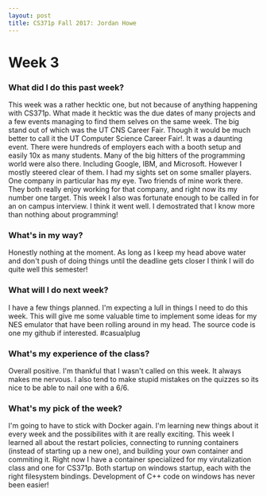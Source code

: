 ```yaml
---
layout: post
title: CS371p Fall 2017: Jordan Howe
---
```

 
# Week 3

### What did I do this past week?

This week was a rather hecktic one, but not because of anything happening with CS371p. What made it hecktic was the due dates of many projects and a few events managing to 
find them selves on the same week. The big stand out of which was the UT CNS Career Fair. Though it would be much better to call it the UT Computer Science Career Fair!. 
It was a daunting event. There were hundreds of employers each with a booth setup and easily 10x as many students. Many of the big hitters of the programming world were also there. 
Including Google, IBM, and Microsoft. However I mostly steered clear of them. I had my sights set on some smaller players. One company in particular has my eye.
Two friends of mine work there. They both really enjoy working for that company, and right now its my number one target. This week I also
was fortunate enough to be called in for an on campus interview. I think it went well. I demostrated that I know more than nothing about programming!

### What's in my way?

Honestly nothing at the moment. As long as I keep my head above water and don't push of doing things until the deadline gets closer I think
I will do quite well this semester!

### What will I do next week?

I have a few things planned. I'm expecting a lull in things I need to do this week. This will give me some valuable time to implement some ideas for my NES
emulator that have been rolling around in my head. The source code is one my github if interested. #casualplug

### What's my experience of the class?

Overall positive. I'm thankful that I wasn't called on this week. It always makes me nervous. I also tend to make stupid mistakes on the quizzes so its nice to be
able to nail one with a 6/6.

### What's my pick of the week?

I'm going to have to stick with Docker again. I'm learning new things about it every week and the possibilites with it are really exciting. 
This week I learned all about the restart policies, connecting to running containers (instead of starting up a new one), and building your own container and commiting it.
Right now I have a container specialized for my virutalization class and one for CS371p. Both startup on windows startup, each with the right filesystem bindings.
Development of C++ code on windows has never been easier!

